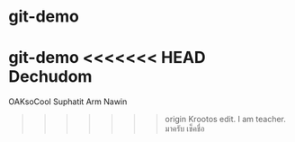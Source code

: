 # git-demo
git-demo
<<<<<<< HEAD
Dechudom
=======
OAKsoCool
Suphatit
Arm
Nawin
>>>>>>> origin
Krootos edit.
I am teacher.
มาครับ
เช็คชื่อ